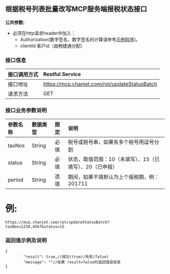 ## 根据税号列表批量改写MCP服务端报税状态接口

**公共参数:**

+ 必须在http请求header中加入：  
	* Authorization(数字签名，数字签名的计算请参考[示例程序](./附件/报表取数示例代码))。  
	* clientId 客户id（由畅捷通分配）

### 接口信息
| 接口调用方式 | Restful Service        |
| :----- | :--------------------- |
| 接口地址   |https://mcp.chanjet.com/rpt/updateStatusBatch |
| 请求方法   | GET                    |

### 接口业务参数说明

| 参数名称      | 数据类型    | 限定   | 说明        |
| :-------- | :------ | :--- | :-------- |
| taxNos  | String    | 必填   | 税号或税号串，如果有多个税号用逗号分割 |
|  	status  | String    | 必填   | 状态，取值范围：10（未填写）、15（已填写）、20（已申报） |
|  	period  | String    | 选填   | 期间，如果不填默认为上个报税期，例： 201711 |

例:
====
```
https://mcp.chanjet.com/rpt/updateStatusBatch?taxNos=1234,4567&status=15
```

### 返回值示例及说明
```
{
        "result": true,//成功(true)/失败(false)
        "message": ""//如果 result=false时返回错误信息
}
```

